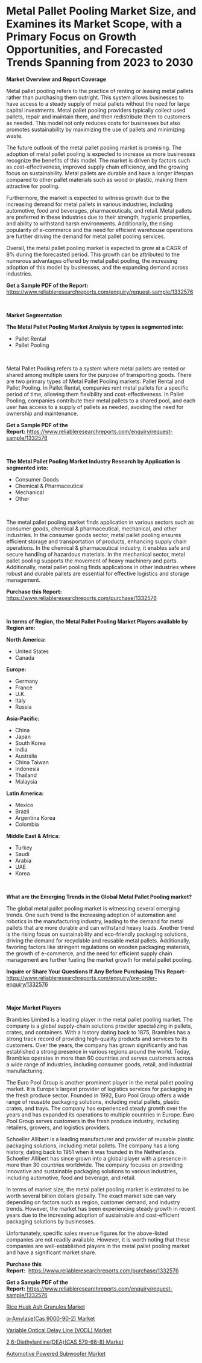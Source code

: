 <p><h1>Metal Pallet Pooling Market Size, and Examines its Market Scope, with a Primary Focus on Growth Opportunities, and Forecasted Trends Spanning from 2023 to 2030</h1></p><p><strong>Market Overview and Report Coverage</strong></p>
<p><p>Metal pallet pooling refers to the practice of renting or leasing metal pallets rather than purchasing them outright. This system allows businesses to have access to a steady supply of metal pallets without the need for large capital investments. Metal pallet pooling providers typically collect used pallets, repair and maintain them, and then redistribute them to customers as needed. This model not only reduces costs for businesses but also promotes sustainability by maximizing the use of pallets and minimizing waste.</p><p>The future outlook of the metal pallet pooling market is promising. The adoption of metal pallet pooling is expected to increase as more businesses recognize the benefits of this model. The market is driven by factors such as cost-effectiveness, improved supply chain efficiency, and the growing focus on sustainability. Metal pallets are durable and have a longer lifespan compared to other pallet materials such as wood or plastic, making them attractive for pooling.</p><p>Furthermore, the market is expected to witness growth due to the increasing demand for metal pallets in various industries, including automotive, food and beverages, pharmaceuticals, and retail. Metal pallets are preferred in these industries due to their strength, hygienic properties, and ability to withstand harsh environments. Additionally, the rising popularity of e-commerce and the need for efficient warehouse operations are further driving the demand for metal pallet pooling services.</p><p>Overall, the metal pallet pooling market is expected to grow at a CAGR of 8% during the forecasted period. This growth can be attributed to the numerous advantages offered by metal pallet pooling, the increasing adoption of this model by businesses, and the expanding demand across industries.</p></p>
<p><strong>Get a Sample PDF of the Report:</strong> <a href="https://www.reliableresearchreports.com/enquiry/request-sample/1332576">https://www.reliableresearchreports.com/enquiry/request-sample/1332576</a></p>
<p>&nbsp;</p>
<p><strong>Market Segmentation</strong></p>
<p><strong>The Metal Pallet Pooling Market Analysis by types is segmented into:</strong></p>
<p><ul><li>Pallet Rental</li><li>Pallet Pooling</li></ul></p>
<p>&nbsp;</p>
<p><p>Metal Pallet Pooling refers to a system where metal pallets are rented or shared among multiple users for the purpose of transporting goods. There are two primary types of Metal Pallet Pooling markets: Pallet Rental and Pallet Pooling. In Pallet Rental, companies rent metal pallets for a specific period of time, allowing them flexibility and cost-effectiveness. In Pallet Pooling, companies contribute their metal pallets to a shared pool, and each user has access to a supply of pallets as needed, avoiding the need for ownership and maintenance.</p></p>
<p><strong>Get a Sample PDF of the Report:</strong>&nbsp;<a href="https://www.reliableresearchreports.com/enquiry/request-sample/1332576">https://www.reliableresearchreports.com/enquiry/request-sample/1332576</a></p>
<p>&nbsp;</p>
<p><strong>The Metal Pallet Pooling Market Industry Research by Application is segmented into:</strong></p>
<p><ul><li>Consumer Goods</li><li>Chemical & Pharmaceutical</li><li>Mechanical</li><li>Other</li></ul></p>
<p>&nbsp;</p>
<p><p>The metal pallet pooling market finds application in various sectors such as consumer goods, chemical & pharmaceutical, mechanical, and other industries. In the consumer goods sector, metal pallet pooling ensures efficient storage and transportation of products, enhancing supply chain operations. In the chemical & pharmaceutical industry, it enables safe and secure handling of hazardous materials. In the mechanical sector, metal pallet pooling supports the movement of heavy machinery and parts. Additionally, metal pallet pooling finds applications in other industries where robust and durable pallets are essential for effective logistics and storage management.</p></p>
<p><strong>Purchase this Report:</strong>&nbsp; <a href="https://www.reliableresearchreports.com/purchase/1332576">https://www.reliableresearchreports.com/purchase/1332576</a></p>
<p>&nbsp;</p>
<p><strong>In terms of Region, the Metal Pallet Pooling Market Players available by Region are:</strong></p>
<p>
    <p> <strong> North America: </strong>
        <ul>
            <li>United States</li>
            <li>Canada</li>
        </ul>
        </p> 
    <p> <strong> Europe: </strong>
        <ul>
            <li>Germany</li>
            <li>France</li>
            <li>U.K.</li>
            <li>Italy</li>
            <li>Russia</li>
        </ul>
        </p> 
    <p> <strong> Asia-Pacific: </strong>
        <ul>
            <li>China</li>
            <li>Japan</li>
            <li>South Korea</li>
            <li>India</li>
            <li>Australia</li>
            <li>China Taiwan</li>
            <li>Indonesia</li>
            <li>Thailand</li>
            <li>Malaysia</li>
        </ul>
        </p> 
    <p> <strong> Latin America: </strong>
        <ul>
            <li>Mexico</li>
            <li>Brazil</li>
            <li>Argentina Korea</li>
            <li>Colombia</li>
        </ul>
        </p> 
    <p> <strong> Middle East & Africa: </strong>
        <ul>
            <li>Turkey</li>
            <li>Saudi</li>
            <li>Arabia</li>
            <li>UAE</li>
            <li>Korea</li>
        </ul>
    </p>
    </p>
<p>&nbsp;</p>
<p><strong>What are the Emerging Trends in the Global Metal Pallet Pooling market?</strong></p>
<p><p>The global metal pallet pooling market is witnessing several emerging trends. One such trend is the increasing adoption of automation and robotics in the manufacturing industry, leading to the demand for metal pallets that are more durable and can withstand heavy loads. Another trend is the rising focus on sustainability and eco-friendly packaging solutions, driving the demand for recyclable and reusable metal pallets. Additionally, favoring factors like stringent regulations on wooden packaging materials, the growth of e-commerce, and the need for efficient supply chain management are further fueling the market growth for metal pallet pooling.</p></p>
<p><strong>Inquire or Share Your Questions If Any Before Purchasing This Report</strong>- <a href="https://www.reliableresearchreports.com/enquiry/pre-order-enquiry/1332576">https://www.reliableresearchreports.com/enquiry/pre-order-enquiry/1332576</a></p>
<p>&nbsp;</p>
<p><strong>Major Market Players</strong></p>
<p><p>Brambles Limited is a leading player in the metal pallet pooling market. The company is a global supply-chain solutions provider specializing in pallets, crates, and containers. With a history dating back to 1875, Brambles has a strong track record of providing high-quality products and services to its customers. Over the years, the company has grown significantly and has established a strong presence in various regions around the world. Today, Brambles operates in more than 60 countries and serves customers across a wide range of industries, including consumer goods, retail, and industrial manufacturing.</p><p>The Euro Pool Group is another prominent player in the metal pallet pooling market. It is Europe's largest provider of logistics services for packaging in the fresh produce sector. Founded in 1992, Euro Pool Group offers a wide range of reusable packaging solutions, including metal pallets, plastic crates, and trays. The company has experienced steady growth over the years and has expanded its operations to multiple countries in Europe. Euro Pool Group serves customers in the fresh produce industry, including retailers, growers, and logistics providers.</p><p>Schoeller Allibert is a leading manufacturer and provider of reusable plastic packaging solutions, including metal pallets. The company has a long history, dating back to 1951 when it was founded in the Netherlands. Schoeller Allibert has since grown into a global player with a presence in more than 30 countries worldwide. The company focuses on providing innovative and sustainable packaging solutions to various industries, including automotive, food and beverage, and retail.</p><p>In terms of market size, the metal pallet pooling market is estimated to be worth several billion dollars globally. The exact market size can vary depending on factors such as region, customer demand, and industry trends. However, the market has been experiencing steady growth in recent years due to the increasing adoption of sustainable and cost-efficient packaging solutions by businesses.</p><p>Unfortunately, specific sales revenue figures for the above-listed companies are not readily available. However, it is worth noting that these companies are well-established players in the metal pallet pooling market and have a significant market share.</p></p>
<p><strong>Purchase this Report:</strong>&nbsp;&nbsp;<a href="https://www.reliableresearchreports.com/purchase/1332576">https://www.reliableresearchreports.com/purchase/1332576</a></p>
<p></p>
<p><strong>Get a Sample PDF of the Report:</strong>&nbsp;<a href="https://www.reliableresearchreports.com/enquiry/request-sample/1332576">https://www.reliableresearchreports.com/enquiry/request-sample/1332576</a></p>
<p><p><a href="https://medium.com/@poem.snap.phase/rice-husk-ash-granules-market-size-growth-forecast-2023-2030-4dc5ec5aecc1">Rice Husk Ash Granules Market</a></p><p><a href="https://github.com/Chiragrp23/Market-Research-Report-List-1/blob/main/a-amylasecas-9000-90-2-market.md">α-Amylase(Cas 9000-90-2) Market</a></p><p><a href="https://www.linkedin.com/pulse/variable-optical-delay-line-vodl-market-size-2023-2030-global-jugwc/">Variable Optical Delay Line (VODL) Market</a></p><p><a href="https://github.com/Chiragrp22/Market-Research-Report-List-1/blob/main/26-diethylanilinedeacas-579-66-8-market.md">2,6-Diethylaniline(DEA)(CAS 579-66-8) Market</a></p><p><a href="https://medium.com/@randyhuel1989/automotive-powered-subwoofer-market-size-growth-forecast-2023-2030-98299afbb9f4">Automotive Powered Subwoofer Market</a></p></p>